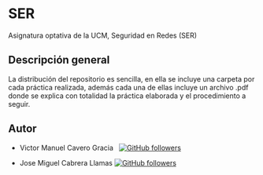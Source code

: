 # SER
    
 Asignatura optativa de la UCM, Seguridad en Redes (SER)

## Descripción general

La distribución del repositorio es sencilla, en ella se incluye una carpeta por cada práctica realizada, además cada una de ellas incluye un archivo .pdf donde se explica con totalidad la práctica elaborada y el procedimiento a seguir. 

## Autor

* Victor Manuel Cavero Gracia &nbsp; [![GitHub followers](https://img.shields.io/github/followers/victorcavero14?label=%40victorcavero14&style=social)](https://github.com/victorcavero14)

* Jose Miguel Cabrera Llamas [![GitHub followers](https://img.shields.io/github/followers/JoseMiguelC?label=%40JoseMiguelC&style=social)](https://github.com/JoseMiguelC)

